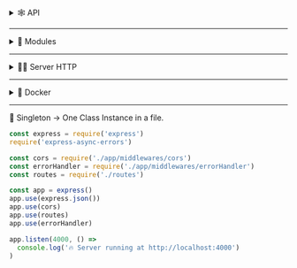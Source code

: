 <details>
<summary>🕸 API</summary>

  - With HTTP protocol, we control differents applications with a same data source, using **JSON** (JavaScript Object Notation).
  - REST → **Pattern** to constroy API's.

</details>

---
<details>
<summary>📕 Modules</summary>

  - **File Javastript** = Module.
  - **Native** = Module.
  - **npm** (Node Package Manager) = Module.
</details>

---
<details>
<summary>👨‍💻 Server HTTP</summary>

  ```jsx
  const http = require('http');
  const server = http.createServer((request, response) => {
  	response.writeHead(200, { 'Content-Type' : 'text/html'});
  	response.end('<h1>oi</h1>');
  })
  server.listen(3000, () => console.log('OK'))
  ```
</details>


---

<details>
<summary>🐳 Docker</summary>

  - Without Docker, we use libs, servers and databases in the host.
  - We can define with **Images** what we want to use with Docker.
  - In Containers, a application run isolated, using the same Kernel of themachine, being light and efficiente comparing to VM's (Virtual Machines) andhave portability.
  ```jsx

  // Create container + imagem
  docker run --name pg -e POSTGRES_USER=root -e POSTGRES_PASSWORD=root -p 5432:5432 -d postgres

  // List all containers in the machine ACTIVE
  docker container ls
  docker ps

  // List ALL containers in the machine
  docker ps -a

  // Stop container
  docker stop name

  // Docker remove container (need to stop)
  docker container rm containerName

  // Docker remove image (need to remove container)
  docker rmi imageName

  // Interact with container
  docker exec -it pg bash

  // Login in *postgres
  psql -U root

  // List base databases after logged
  \l
  // Connect the database
  \c mycontacts
  // List table names
  \dt
  ```
</details>


---

📜 Singleton → One Class Instance in a file.

```jsx
const express = require('express')
require('express-async-errors')

const cors = require('./app/middlewares/cors')
const errorHandler = require('./app/middlewares/errorHandler')
const routes = require('./routes')

const app = express()
app.use(express.json())
app.use(cors)
app.use(routes)
app.use(errorHandler)

app.listen(4000, () =>
  console.log('️‍🔥 Server running at http://localhost:4000')
)
```
